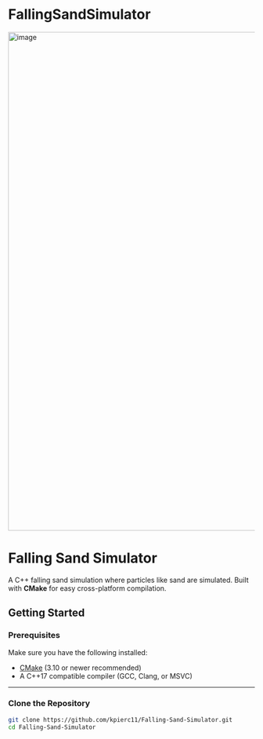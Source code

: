 # FallingSandSimulator
<img width="1269" height="1017" alt="image" src="https://github.com/user-attachments/assets/0604237e-ef46-4795-9cf0-fe1c9e35333e" />

# Falling Sand Simulator

A C++ falling sand simulation where particles like sand are simulated. 
Built with **CMake** for easy cross-platform compilation.

## Getting Started

### Prerequisites

Make sure you have the following installed:

- [CMake](https://cmake.org/) (3.10 or newer recommended)  
- A C++17 compatible compiler (GCC, Clang, or MSVC)  

---

### Clone the Repository

```bash
git clone https://github.com/kpierc11/Falling-Sand-Simulator.git
cd Falling-Sand-Simulator


